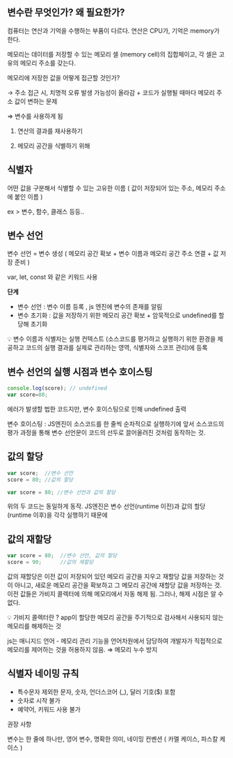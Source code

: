 ## 변수란 무엇인가? 왜 필요한가?

컴퓨터는 연산과 기억을 수행하는 부품이 다르다. 연산은 CPU가, 기억은 memory가 한다. 

메모리는 데이터를 저장할 수 있는 메모리 셀 (memory cell)의 집합체이고, 각 셀은 고유의 메모리 주소를 갖는다. 

메모리에 저장한 값을 어떻게 접근할 것인가? 

→ 주소 접근 시, 치명적 오류 발생 가능성이 올라감 + 코드가 실행될 때마다 메모리 주소 값이 변하는 문제

⇒ 변수를 사용하게 됨

1) 연산의 결과를 재사용하기

2) 메모리 공간을 식별하기 위해

## 식별자

어떤 값을 구분해서 식별할 수 있는 고유한 이름 ( 값이 저장되어 있는 주소, 메모리 주소에 붙인 이름 )

ex > 변수, 함수, 클래스 등등..

## 변수 선언

변수 선언 = 변수 생성 ( 메모리 공간 확보 + 변수 이름과 메모리 공간 주소 연결 + 값 저장 준비 )

var, let, const 와 같은 키워드 사용

**단계** 

- 변수 선언 :  변수 이름 등록 , js 엔진에 변수의 존재를 알림
- 변수 초기화 : 값을 저장하기 위한 메모리 공간 확보 + 암묵적으로 undefined를 할당해 초기화

<aside>
💡 변수 이름과 식별자는 실행 컨텍스트 (소스코드를 평가하고 실행하기 위한 환경을 제공하고 코드의 실행 결과를 실제로 관리하는 영역, 식별자와 스코프 관리)에 등록

</aside>

## 변수 선언의 실행 시점과 변수 호이스팅

```jsx
console.log(score); // undefined 
var score=80;
```

에러가 발생할 법한 코드지만, 변수 호이스팅으로 인해 undefined 출력

변수 호이스팅 : JS엔진이 소스코드를 한 줄씩 순차적으로 실행하기에 앞서 소스코드의 평가 과정을 통해 변수 선언문이 코드의 선두로 끌어올려진 것처럼 동작하는 것.

## 값의 할당

```jsx
var score;  //변수 선언
score = 80; //값의 할당
```

```jsx
var score = 80; //변수 선언과 값의 할당
```

위의 두 코드는 동일하게 동작. JS엔진은 변수 선언(runtime 이전)과 값의 할당(runtime 이후)을 각각 실행하기 때문에

## 값의 재할당

```jsx
var score = 80;  //변수 선언, 값의 할당
score = 90;      //값의 재할당
```

값의 재할당은 이전 값이 저장되어 있던 메모리 공간을 지우고 재할당 값을 저장하는 것이 아니고, 새로운 메모리 공간을 확보하고 그 메모리 공간에 재할당 값을 저장하는 것. 이전 값들은 가비지 콜렉터에 의해 메모리에서 자동 해제 됨. 그러나, 해제 시점은 알 수 없다.

<aside>
💡 가비지 콜렉터란 ? app이 할당한 메모리 공간을 주기적으로 검사해서 사용되지 않는 메모리를 해제하는 것

js는 매니지드 언어 - 메모리 관리 기능을 언어차원에서 담당하여 개발자가 직접적으로 메모리를 제어하는 것을 허용하지 않음. ⇒ 메모리 누수 방지

</aside>

## 식별자 네이밍 규칙

- 특수문자 제외한 문자, 숫자, 언더스코어 (_), 달러 기호($) 포함
- 숫자로 시작 불가
- 예약어, 키워드 사용 불가

권장 사항 

변수는 한 줄에 하나만, 영어 변수, 명확한 의미, 네이밍 컨벤션 ( 카멜 케이스, 파스칼 케이스 )
